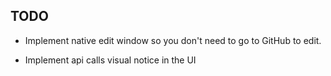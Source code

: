 ## TODO

- Implement native edit window so you don't need to go to GitHub to edit.

- Implement api calls visual notice in the UI